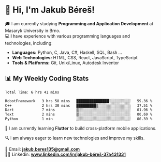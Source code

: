 # 👋 Hi, I'm Jakub Béreš!

🎓 I am currently studying **Programming and Application Development** at Masaryk University in Brno.  
💻 I have experience with various programming languages and technologies, including:  
   - **Languages:** Python, C, Java, C#, Haskell, SQL, Bash ...  
   - **Web Technologies:** HTML, CSS, React, JavaScript, TypeScript  
   - **Tools & Platforms:** Git, Unix/Linux, Autodesk Inventor

## 📊 My Weekly Coding Stats
<!--START_SECTION:waka-->

```txt
Total Time: 6 hrs 41 mins

RobotFramework   3 hrs 58 mins   ███████████████░░░░░░░░░░   59.36 %
C++              2 hrs 30 mins   █████████▒░░░░░░░░░░░░░░░   37.51 %
Dart             7 mins          ▒░░░░░░░░░░░░░░░░░░░░░░░░   01.96 %
Text             2 mins          ▒░░░░░░░░░░░░░░░░░░░░░░░░   00.69 %
Python           1 min           ░░░░░░░░░░░░░░░░░░░░░░░░░   00.39 %
```

<!--END_SECTION:waka-->

🚀 I am currently learning **Flutter** to build cross-platform mobile applications.  

🔍 I am always eager to learn new technologies and improve my skills.  

📩 Email:        **jakub.beres135@gmail.com**  
🧑‍💻 Linkedin:     **www.linkedin.com/in/jakub-béreš-37a431331**


